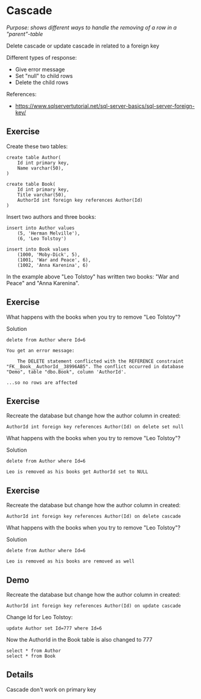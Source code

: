# Cascade

*Purpose: shows different ways to handle the removing of a row in a "parent"-table*

Delete cascade or update cascade in related to a foreign key

Different types of response:
- Give error message
- Set "null" to child rows
- Delete the child rows

References:
- https://www.sqlservertutorial.net/sql-server-basics/sql-server-foreign-key/

## Exercise

Create these two tables:

	create table Author(
		Id int primary key,
		Name varchar(50),
	)

	create table Book(
		Id int primary key,
		Title varchar(50),
		AuthorId int foreign key references Author(Id)
	)

Insert two authors and three books:

	insert into Author values 
		(5, 'Herman Melville'),
		(6, 'Leo Tolstoy')

	insert into Book values 
		(1000, 'Moby-Dick', 5),
		(1001, 'War and Peace', 6),
		(1002, 'Anna Karenina', 6)


In the example above "Leo Tolstoy" has written two books: "War and Peace" and "Anna Karenina".

## Exercise

What happens with the books when you try to remove "Leo Tolstoy"?

Solution

	delete from Author where Id=6  

	You get an error message:

		The DELETE statement conflicted with the REFERENCE constraint "FK__Book__AuthorId__38996AB5". The conflict occurred in database "Demo", table "dbo.Book", column 'AuthorId'.

	...so no rows are affected		

## Exercise

Recreate the database but change how the author column in created:

	AuthorId int foreign key references Author(Id) on delete set null

What happens with the books when you try to remove "Leo Tolstoy"?

Solution

	delete from Author where Id=6  

	Leo is removed as his books get AuthorId set to NULL

## Exercise

Recreate the database but change how the author column in created:

	AuthorId int foreign key references Author(Id) on delete cascade

What happens with the books when you try to remove "Leo Tolstoy"?

Solution

	delete from Author where Id=6  

	Leo is removed as his books are removed as well


## Demo

Recreate the database but change how the author column in created:

	AuthorId int foreign key references Author(Id) on update cascade

Change Id for Leo Tolstoy:

	update Author set Id=777 where Id=6

Now the AuthorId in the Book table is also changed to 777

	select * from Author
	select * from Book
	
## Details

Cascade don't work on primary key